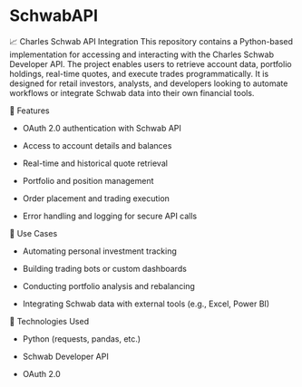 # SchwabAPI
📈 Charles Schwab API Integration
This repository contains a Python-based implementation for accessing and interacting with the Charles Schwab Developer API. The project enables users to retrieve account data, portfolio holdings, real-time quotes, and execute trades programmatically. It is designed for retail investors, analysts, and developers looking to automate workflows or integrate Schwab data into their own financial tools.

🔧 Features
- OAuth 2.0 authentication with Schwab API

- Access to account details and balances

- Real-time and historical quote retrieval

- Portfolio and position management

- Order placement and trading execution

- Error handling and logging for secure API calls

🚀 Use Cases
- Automating personal investment tracking

- Building trading bots or custom dashboards

- Conducting portfolio analysis and rebalancing

- Integrating Schwab data with external tools (e.g., Excel, Power BI)

🧠 Technologies Used
- Python (requests, pandas, etc.)

- Schwab Developer API

- OAuth 2.0
